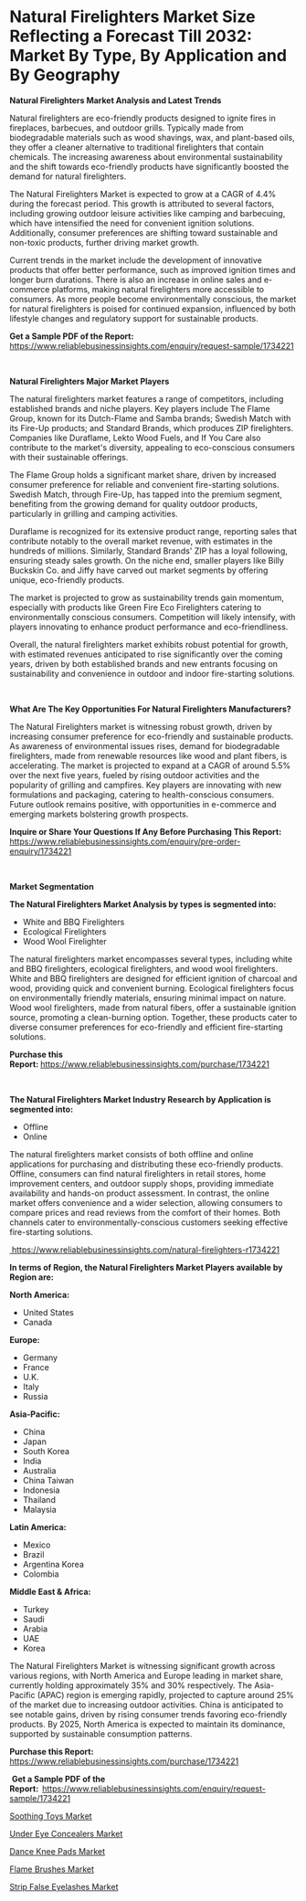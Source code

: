 <p><h1>Natural Firelighters Market Size Reflecting a Forecast Till 2032: Market By Type, By Application and By Geography</h1></p><p><strong>Natural Firelighters Market Analysis and Latest Trends</strong></p>
<p><p>Natural firelighters are eco-friendly products designed to ignite fires in fireplaces, barbecues, and outdoor grills. Typically made from biodegradable materials such as wood shavings, wax, and plant-based oils, they offer a cleaner alternative to traditional firelighters that contain chemicals. The increasing awareness about environmental sustainability and the shift towards eco-friendly products have significantly boosted the demand for natural firelighters.</p><p>The Natural Firelighters Market is expected to grow at a CAGR of 4.4% during the forecast period. This growth is attributed to several factors, including growing outdoor leisure activities like camping and barbecuing, which have intensified the need for convenient ignition solutions. Additionally, consumer preferences are shifting toward sustainable and non-toxic products, further driving market growth. </p><p>Current trends in the market include the development of innovative products that offer better performance, such as improved ignition times and longer burn durations. There is also an increase in online sales and e-commerce platforms, making natural firelighters more accessible to consumers. As more people become environmentally conscious, the market for natural firelighters is poised for continued expansion, influenced by both lifestyle changes and regulatory support for sustainable products.</p></p>
<p><strong>Get a Sample PDF of the Report:&nbsp;</strong> <a href="https://www.reliablebusinessinsights.com/enquiry/request-sample/1734221?utm_campaign=1138&utm_medium=2&utm_source=Github&utm_content=ia&utm_term=04042025&utm_id=natural-firelighters">https://www.reliablebusinessinsights.com/enquiry/request-sample/1734221</a></p>
<p>&nbsp;</p>
<p><strong>Natural Firelighters Major Market Players</strong></p>
<p><p>The natural firelighters market features a range of competitors, including established brands and niche players. Key players include The Flame Group, known for its Dutch-Flame and Samba brands; Swedish Match with its Fire-Up products; and Standard Brands, which produces ZIP firelighters. Companies like Duraflame, Lekto Wood Fuels, and If You Care also contribute to the market's diversity, appealing to eco-conscious consumers with their sustainable offerings.</p><p>The Flame Group holds a significant market share, driven by increased consumer preference for reliable and convenient fire-starting solutions. Swedish Match, through Fire-Up, has tapped into the premium segment, benefiting from the growing demand for quality outdoor products, particularly in grilling and camping activities.</p><p>Duraflame is recognized for its extensive product range, reporting sales that contribute notably to the overall market revenue, with estimates in the hundreds of millions. Similarly, Standard Brands' ZIP has a loyal following, ensuring steady sales growth. On the niche end, smaller players like Billy Buckskin Co. and Jiffy have carved out market segments by offering unique, eco-friendly products.</p><p>The market is projected to grow as sustainability trends gain momentum, especially with products like Green Fire Eco Firelighters catering to environmentally conscious consumers. Competition will likely intensify, with players innovating to enhance product performance and eco-friendliness.</p><p>Overall, the natural firelighters market exhibits robust potential for growth, with estimated revenues anticipated to rise significantly over the coming years, driven by both established brands and new entrants focusing on sustainability and convenience in outdoor and indoor fire-starting solutions.</p></p>
<p>&nbsp;</p>
<p><strong>What Are The Key Opportunities For Natural Firelighters Manufacturers?</strong></p>
<p><p>The Natural Firelighters market is witnessing robust growth, driven by increasing consumer preference for eco-friendly and sustainable products. As awareness of environmental issues rises, demand for biodegradable firelighters, made from renewable resources like wood and plant fibers, is accelerating. The market is projected to expand at a CAGR of around 5.5% over the next five years, fueled by rising outdoor activities and the popularity of grilling and campfires. Key players are innovating with new formulations and packaging, catering to health-conscious consumers. Future outlook remains positive, with opportunities in e-commerce and emerging markets bolstering growth prospects.</p></p>
<p><strong>Inquire or Share Your Questions If Any Before Purchasing This Report:</strong> <a href="https://www.reliablebusinessinsights.com/enquiry/pre-order-enquiry/1734221?utm_campaign=1138&utm_medium=2&utm_source=Github&utm_content=ia&utm_term=04042025&utm_id=natural-firelighters">https://www.reliablebusinessinsights.com/enquiry/pre-order-enquiry/1734221</a></p>
<p>&nbsp;</p>
<p><strong>Market Segmentation</strong></p>
<p><strong>The Natural Firelighters Market Analysis by types is segmented into:</strong></p>
<p><ul><li>White and BBQ Firelighters</li><li>Ecological Firelighters</li><li>Wood Wool Firelighter</li></ul></p>
<p><p>The natural firelighters market encompasses several types, including white and BBQ firelighters, ecological firelighters, and wood wool firelighters. White and BBQ firelighters are designed for efficient ignition of charcoal and wood, providing quick and convenient burning. Ecological firelighters focus on environmentally friendly materials, ensuring minimal impact on nature. Wood wool firelighters, made from natural fibers, offer a sustainable ignition source, promoting a clean-burning option. Together, these products cater to diverse consumer preferences for eco-friendly and efficient fire-starting solutions.</p></p>
<p><strong>Purchase this Report:&nbsp;</strong><a href="https://www.reliablebusinessinsights.com/purchase/1734221?utm_campaign=1138&utm_medium=2&utm_source=Github&utm_content=ia&utm_term=04042025&utm_id=natural-firelighters">https://www.reliablebusinessinsights.com/purchase/1734221</a></p>
<p>&nbsp;</p>
<p><strong>The Natural Firelighters Market Industry Research by Application is segmented into:</strong></p>
<p><ul><li>Offline</li><li>Online</li></ul></p>
<p><p>The natural firelighters market consists of both offline and online applications for purchasing and distributing these eco-friendly products. Offline, consumers can find natural firelighters in retail stores, home improvement centers, and outdoor supply shops, providing immediate availability and hands-on product assessment. In contrast, the online market offers convenience and a wider selection, allowing consumers to compare prices and read reviews from the comfort of their homes. Both channels cater to environmentally-conscious customers seeking effective fire-starting solutions.</p></p>
<p><a href="https://www.reliablebusinessinsights.com/natural-firelighters-r1734221?utm_campaign=1138&utm_medium=2&utm_source=Github&utm_content=ia&utm_term=04042025&utm_id=natural-firelighters">&nbsp;https://www.reliablebusinessinsights.com/natural-firelighters-r1734221</a></p>
<p><strong>In terms of Region, the Natural Firelighters Market Players available by Region are:</strong></p>
<p>
    <p> <strong> North America: </strong>
        <ul>
            <li>United States</li>
            <li>Canada</li>
        </ul>
        </p> 
    <p> <strong> Europe: </strong>
        <ul>
            <li>Germany</li>
            <li>France</li>
            <li>U.K.</li>
            <li>Italy</li>
            <li>Russia</li>
        </ul>
        </p> 
    <p> <strong> Asia-Pacific: </strong>
        <ul>
            <li>China</li>
            <li>Japan</li>
            <li>South Korea</li>
            <li>India</li>
            <li>Australia</li>
            <li>China Taiwan</li>
            <li>Indonesia</li>
            <li>Thailand</li>
            <li>Malaysia</li>
        </ul>
        </p> 
    <p> <strong> Latin America: </strong>
        <ul>
            <li>Mexico</li>
            <li>Brazil</li>
            <li>Argentina Korea</li>
            <li>Colombia</li>
        </ul>
        </p> 
    <p> <strong> Middle East & Africa: </strong>
        <ul>
            <li>Turkey</li>
            <li>Saudi</li>
            <li>Arabia</li>
            <li>UAE</li>
            <li>Korea</li>
        </ul>
    </p>
    </p>
<p><p>The Natural Firelighters Market is witnessing significant growth across various regions, with North America and Europe leading in market share, currently holding approximately 35% and 30% respectively. The Asia-Pacific (APAC) region is emerging rapidly, projected to capture around 25% of the market due to increasing outdoor activities. China is anticipated to see notable gains, driven by rising consumer trends favoring eco-friendly products. By 2025, North America is expected to maintain its dominance, supported by sustainable consumption patterns.</p></p>
<p><strong>Purchase this Report: </strong><a href="https://www.reliablebusinessinsights.com/purchase/1734221?utm_campaign=1138&utm_medium=2&utm_source=Github&utm_content=ia&utm_term=04042025&utm_id=natural-firelighters">https://www.reliablebusinessinsights.com/purchase/1734221</a></p>
<p>&nbsp;<strong>Get a Sample PDF of the Report:&nbsp;&nbsp;</strong><a href="https://www.reliablebusinessinsights.com/enquiry/request-sample/1734221?utm_campaign=1138&utm_medium=2&utm_source=Github&utm_content=ia&utm_term=04042025&utm_id=natural-firelighters">https://www.reliablebusinessinsights.com/enquiry/request-sample/1734221</a></p>
<p><strong></strong></p>
<p><p><a href="https://github.com/totrisammir/Market-Research-Report-List-1/blob/main/soothing-toys-market.md?utm_campaign=1138&utm_medium=2&utm_source=Github&utm_content=ia&utm_term=04042025&utm_id=natural-firelighters">Soothing Toys Market</a></p><p><a href="https://github.com/guyerkanakwu/Market-Research-Report-List-1/blob/main/under-eye-concealers-market.md?utm_campaign=1138&utm_medium=2&utm_source=Github&utm_content=ia&utm_term=04042025&utm_id=natural-firelighters">Under Eye Concealers Market</a></p><p><a href="https://github.com/latilsmickl8/Market-Research-Report-List-1/blob/main/dance-knee-pads-market.md?utm_campaign=1138&utm_medium=2&utm_source=Github&utm_content=ia&utm_term=04042025&utm_id=natural-firelighters">Dance Knee Pads Market</a></p><p><a href="https://github.com/haklagjbj/Market-Research-Report-List-1/blob/main/flame-brushes-market.md?utm_campaign=1138&utm_medium=2&utm_source=Github&utm_content=ia&utm_term=04042025&utm_id=natural-firelighters">Flame Brushes Market</a></p><p><a href="https://github.com/tandepinho3p/Market-Research-Report-List-1/blob/main/strip-false-eyelashes-market.md?utm_campaign=1138&utm_medium=2&utm_source=Github&utm_content=ia&utm_term=04042025&utm_id=natural-firelighters">Strip False Eyelashes Market</a></p></p>
